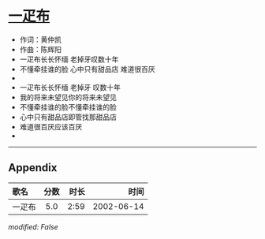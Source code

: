 # [一疋布](https://music.163.com/song?id=67041)

* 作词：黄仲凯
* 作曲：陈辉阳
* 一疋布长长怀缅 老掉牙叹数十年
* 不懂牵挂谁的脸 心中只有甜品店 难道很百厌
* 
* 一疋布长长怀缅 老掉牙 叹数十年
* 我的将来未望见你的将来未望见
* 不懂牵挂谁的脸不懂牵挂谁的脸
* 心中只有甜品店即管找那甜品店
* 难道很百厌应该百厌
* 


---

## Appendix

|歌名|分数|时长|时间|
|:---|:---:|---:|---:|
|一疋布|5.0|2:59|2002-06-14

*modified: False*
